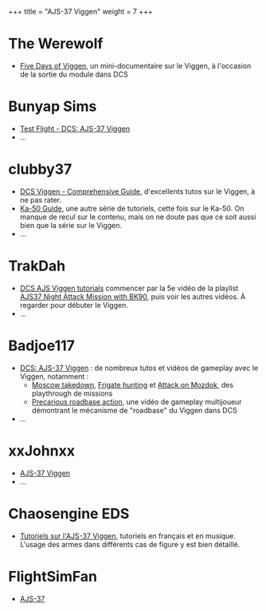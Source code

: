 +++
title = "AJS-37 Viggen"
weight = 7
+++

# The Werewolf
- [Five Days of Viggen](https://www.youtube.com/playlist?list=PLZkiCzfgMp65Z1e73Qo4DjKM6ecy8ynP2), un mini-documentaire sur le Viggen, à l'occasion de la sortie du module dans DCS

# Bunyap Sims
- [Test Flight - DCS: AJS-37 Viggen](https://www.youtube.com/playlist?list=PLoiMNu5jyFzTzrNVgj3fQpG1x8taECYLs)
- ...

# clubby37
- [DCS Viggen - Comprehensive Guide](https://www.youtube.com/playlist?list=PL7pn4rQD0F5YnST2SaCl5y90UD15_SHBc), d'excellents tutos sur le Viggen, à ne pas rater.
- [Ka-50 Guide](https://www.youtube.com/playlist?list=PL7pn4rQD0F5Y9Y_MVqDdIhtZWcBIz_cN0), une autre série de tutoriels, cette fois sur le Ka-50. On manque de recul sur le contenu, mais on ne doute pas que ce soit aussi bien que la série sur le Viggen.
- ...

# TrakDah
- [DCS AJS Viggen tutorials](https://www.youtube.com/playlist?list=PLWJWDpfZlqj7nke51THpmZPJdC-z8P1Zk) commencer par la 5e vidéo de la playlist [AJS37 Night Attack Mission with BK90](https://www.youtube.com/watch?v=guDS55EOye0&list=PLWJWDpfZlqj7nke51THpmZPJdC-z8P1Zk&index=5), puis voir les autres vidéos. À regarder pour débuter le Viggen.
- ...

# Badjoe117
- [DCS: AJS-37 Viggen](https://www.youtube.com/playlist?list=PLwzFUyfNUqJSZA4DDHld3kMwGgIVX2DHh) : de nombreux tutos et vidéos de gameplay avec le Viggen, notamment :
  - [Moscow takedown](https://www.youtube.com/watch?v=1riAGPyHwWg&list=PLwzFUyfNUqJSZA4DDHld3kMwGgIVX2DHh&index=20), [Frigate hunting](https://www.youtube.com/watch?v=ke93SP_jAZs&list=PLwzFUyfNUqJSZA4DDHld3kMwGgIVX2DHh&index=16) et [Attack on Mozdok](https://www.youtube.com/watch?v=Qo7keYwHCDo&list=PLwzFUyfNUqJSZA4DDHld3kMwGgIVX2DHh&index=18), des playthrough de missions
  - [Precarious roadbase action](https://www.youtube.com/watch?v=OJZuFmVwXmk&list=PLwzFUyfNUqJSZA4DDHld3kMwGgIVX2DHh&index=36), une vidéo de gameplay multijoueur démontrant le mécanisme de "roadbase" du Viggen dans DCS
- ...

# xxJohnxx
- [AJS-37 Viggen](https://www.youtube.com/playlist?list=PLs4yzB9MM2Sw3okBvFavzBugu-1UpkEPr)
- ...

# Chaosengine EDS
- [Tutoriels sur l'AJS-37 Viggen](https://www.youtube.com/playlist?list=PLF4aNS2kgI4IWpsrB1V_n_zE6EiNVLWcw), tutoriels en français et en musique. L'usage des armes dans différents cas de figure y est bien détaillé.

# FlightSimFan
- [AJS-37](https://www.youtube.com/playlist?list=PLbl3y6W7x1XaUjOrnyv1TBNyGHCNMezbh)
